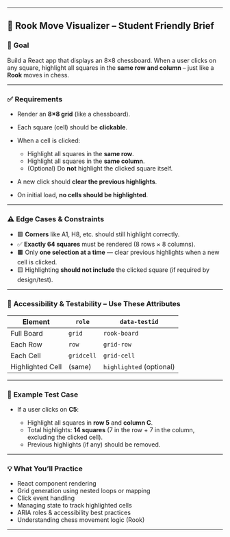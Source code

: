 
---

## 🏰 **Rook Move Visualizer – Student Friendly Brief**

### 🎯 **Goal**

Build a React app that displays an 8×8 chessboard.
When a user clicks on any square, highlight all squares in the **same row and column** – just like a **Rook** moves in chess.

---

### ✅ **Requirements**

* Render an **8×8 grid** (like a chessboard).
* Each square (cell) should be **clickable**.
* When a cell is clicked:

  * Highlight all squares in the **same row**.
  * Highlight all squares in the **same column**.
  * (Optional) Do **not** highlight the clicked square itself.
* A new click should **clear the previous highlights**.
* On initial load, **no cells should be highlighted**.

---

### ⚠️ **Edge Cases & Constraints**

* 🟪 **Corners** like A1, H8, etc. should still highlight correctly.
* ✅ **Exactly 64 squares** must be rendered (8 rows × 8 columns).
* 🟫 Only **one selection at a time** — clear previous highlights when a new cell is clicked.
* 🟨 Highlighting **should not include** the clicked square (if required by design/test).

---

### 🔖 **Accessibility & Testability – Use These Attributes**

| Element          | `role`     | `data-testid`            |
| ---------------- | ---------- | ------------------------ |
| Full Board       | `grid`     | `rook-board`             |
| Each Row         | `row`      | `grid-row`               |
| Each Cell        | `gridcell` | `grid-cell`              |
| Highlighted Cell | (same)     | `highlighted` (optional) |

---

### 🧪 **Example Test Case**

* If a user clicks on **C5**:

  * Highlight all squares in **row 5** and **column C**.
  * Total highlights: **14 squares** (7 in the row + 7 in the column, excluding the clicked cell).
  * Previous highlights (if any) should be removed.

---

### 💡 **What You’ll Practice**

* React component rendering
* Grid generation using nested loops or mapping
* Click event handling
* Managing state to track highlighted cells
* ARIA roles & accessibility best practices
* Understanding chess movement logic (Rook)

---

